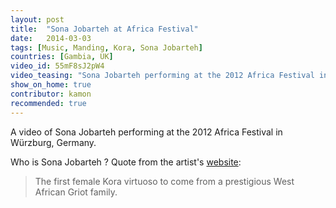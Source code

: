 ```yaml
---
layout: post
title:  "Sona Jobarteh at Africa Festival"
date:   2014-03-03
tags: [Music, Manding, Kora, Sona Jobarteh]
countries: [Gambia, UK]
video_id: 55mF8sJ2pW4
video_teasing: "Sona Jobarteh performing at the 2012 Africa Festival in Würzburg."
show_on_home: true
contributor: kamon
recommended: true
---
```


A video of Sona Jobarteh performing at the 2012 Africa Festival in Würzburg, Germany.

     
Who is Sona Jobarteh ? Quote from the artist's [website](http://www.sonajobarteh.com):
> The first female Kora virtuoso to come from a prestigious West African Griot family.

                
                